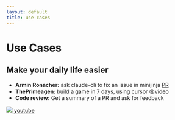 ```yaml
---
layout: default
title: use cases
---
```


# Use Cases
## Make your daily life easier


<div class="flex flex-col gap-10">
    <div class="grid grid-cols-[60%_40%] gap-4">
        <div class="flex gap-4 flex-col">
            <ul>
                <li v-click><b>Armin Ronacher:</b> ask claude-cli to fix an issue in minijinja <a href="https://github.com/mitsuhiko/minijinja/pull/804" target="_blank">PR</a></li>
                <li v-click><b>ThePrimeagen:</b> build a game in 7 days, using cursor 😩<a href="https://www.youtube.com/watch?v=5qwucCaHpWY" target="_blank">video</a></li>
                <li v-click><b>Code review:</b> Get a summary of a PR and ask for feedback</li>
            </ul>
        </div>
        <div>
            <a href="./pages/videos/review.mp4" target="_blank">
                <img src="./images/review.gif" />
            </a>
            <a href="https://youtu.be/FP8s-Y_zFV0" target="_blank" class="mt-8 text-xs">
                youtube
            </a>
        </div>
    </div>
</div>
